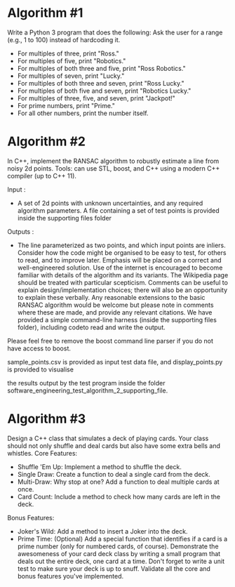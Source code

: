 # Algorithm #1
Write a Python 3 program that does the following:
Ask the user for a range (e.g., 1 to 100) instead of hardcoding it.
* For multiples of three, print "Ross."
* For multiples of five, print "Robotics."
* For multiples of both three and five, print "Ross Robotics."
* For multiples of seven, print "Lucky."
* For multiples of both three and seven, print "Ross Lucky."
* For multiples of both five and seven, print "Robotics Lucky."
* For multiples of three, five, and seven, print "Jackpot!"
* For prime numbers, print "Prime."
* For all other numbers, print the number itself.

# Algorithm #2
In C++, implement the RANSAC algorithm to robustly estimate a line from noisy 2d points.
Tools: can use STL, boost, and C++ using a modern C++ compiler (up to C++ 11).

Input :
* A set of 2d points with unknown uncertainties, and any required algorithm parameters.
A file containing a set of test points is provided inside the supporting files folder

Outputs :
* The line parameterized as two points, and which input points are inliers.
Consider how the code might be organised to be easy to test, for others to read, and to improve
later. Emphasis will be placed on a correct and well-engineered solution.
Use of the internet is encouraged to become familiar with details of the algorithm and its variants.
The Wikipedia page should be treated with particular scepticism.
Comments can be useful to explain design/implementation choices; there will also be an opportunity
to explain these verbally.
Any reasonable extensions to the basic RANSAC algorithm would be welcome but please note in
comments where these are made, and provide any relevant citations.
We have provided a simple command-line harness (inside the supporting files folder), including codeto read and write the output.

Please feel free to remove the boost command line parser if you do not have access to boost.

sample_points.csv is provided as input test data file, and display_points.py is provided to visualise

the results output by the test program inside the folder
software_engineering_test_algorithm_2_supporting_file.

# Algorithm #3
Design a C++ class that simulates a deck of playing cards. Your class should not only shuffle and deal
cards but also have some extra bells and whistles.
Core Features:
* Shuffle 'Em Up: Implement a method to shuffle the deck.
* Single Draw: Create a function to deal a single card from the deck.
* Multi-Draw: Why stop at one? Add a function to deal multiple cards at once.
* Card Count: Include a method to check how many cards are left in the deck.

Bonus Features:
* Joker's Wild: Add a method to insert a Joker into the deck.
* Prime Time: (Optional) Add a special function that identifies if a card is a prime number (only
for numbered cards, of course).
Demonstrate the awesomeness of your card deck class by writing a small program that deals out the
entire deck, one card at a time.
Don't forget to write a unit test to make sure your deck is up to snuff. Validate all the core and bonus
features you've implemented.
